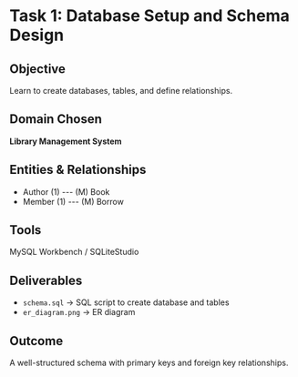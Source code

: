 # Task 1: Database Setup and Schema Design

## Objective
Learn to create databases, tables, and define relationships.

## Domain Chosen
**Library Management System**

## Entities & Relationships
- Author (1) --- (M) Book
- Member (1) --- (M) Borrow

## Tools
MySQL Workbench / SQLiteStudio

## Deliverables
- `schema.sql` → SQL script to create database and tables
- `er_diagram.png` → ER diagram

## Outcome
A well-structured schema with primary keys and foreign key relationships.
